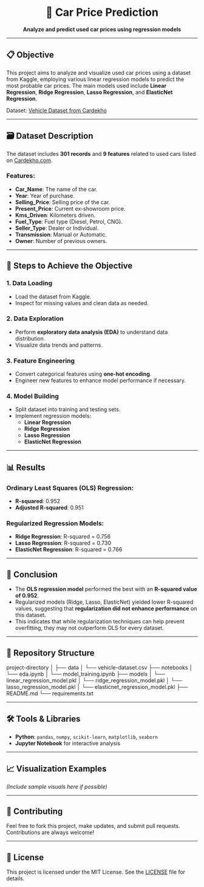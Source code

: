 <h1 align="center">🚗 Car Price Prediction</h1>
<p align="center">
  <strong>Analyze and predict used car prices using regression models</strong>
</p>

---

## 📋 Objective
This project aims to analyze and visualize used car prices using a dataset from Kaggle, employing various linear regression models to predict the most probable car prices. The main models used include **Linear Regression**, **Ridge Regression**, **Lasso Regression**, and **ElasticNet Regression**.

Dataset: <a href="https://www.kaggle.com/nehalbirla/vehicle-dataset-from-cardekho">Vehicle Dataset from Cardekho</a>

---

## 🗃️ Dataset Description
The dataset includes **301 records** and **9 features** related to used cars listed on <a href="https://www.cardekho.com/">Cardekho.com</a>.

### Features:
- **Car_Name**: The name of the car.
- **Year**: Year of purchase.
- **Selling_Price**: Selling price of the car.
- **Present_Price**: Current ex-showroom price.
- **Kms_Driven**: Kilometers driven.
- **Fuel_Type**: Fuel type (Diesel, Petrol, CNG).
- **Seller_Type**: Dealer or Individual.
- **Transmission**: Manual or Automatic.
- **Owner**: Number of previous owners.

---

## 🚀 Steps to Achieve the Objective

### 1. Data Loading
- Load the dataset from Kaggle.
- Inspect for missing values and clean data as needed.

### 2. Data Exploration
- Perform **exploratory data analysis (EDA)** to understand data distribution.
- Visualize data trends and patterns.

### 3. Feature Engineering
- Convert categorical features using **one-hot encoding**.
- Engineer new features to enhance model performance if necessary.

### 4. Model Building
- Split dataset into training and testing sets.
- Implement regression models:
  - **Linear Regression**
  - **Ridge Regression**
  - **Lasso Regression**
  - **ElasticNet Regression**

---

## 📊 Results

### Ordinary Least Squares (OLS) Regression:
- **R-squared**: 0.952
- **Adjusted R-squared**: 0.951

### Regularized Regression Models:
- **Ridge Regression**: R-squared = 0.756
- **Lasso Regression**: R-squared = 0.730
- **ElasticNet Regression**: R-squared = 0.766

---

## 📝 Conclusion
- The **OLS regression model** performed the best with an **R-squared value of 0.952**.
- Regularized models (Ridge, Lasso, ElasticNet) yielded lower R-squared values, suggesting that **regularization did not enhance performance** on this dataset.
- This indicates that while regularization techniques can help prevent overfitting, they may not outperform OLS for every dataset.

---

## 📂 Repository Structure

project-directory │ ├── data │ └── vehicle-dataset.csv ├── notebooks │ └── eda.ipynb │ └── model_training.ipynb ├── models │ └── linear_regression_model.pkl │ └── ridge_regression_model.pkl │ └── lasso_regression_model.pkl │ └── elasticnet_regression_model.pkl ├── README.md └── requirements.txt



---

## 🛠️ Tools & Libraries
- **Python**: <code>pandas</code>, <code>numpy</code>, <code>scikit-learn</code>, <code>matplotlib</code>, <code>seaborn</code>
- **Jupyter Notebook** for interactive analysis

---

## 📈 Visualization Examples
*(Include sample visuals here if possible)*

---

## 🤝 Contributing
Feel free to fork this project, make updates, and submit pull requests. Contributions are always welcome!

---

## 📄 License
This project is licensed under the MIT License. See the [LICENSE](LICENSE) file for details.

